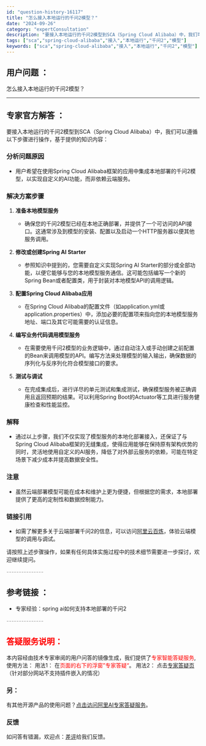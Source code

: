 ```yaml
---
id: "question-history-16117"
title: "怎么接入本地运行的千问2模型？"
date: "2024-09-26"
category: "expertConsultation"
description: "要接入本地运行的千问2模型到SCA（Spring Cloud Alibaba）中，我们可以遵循以下步骤进行操作，基于提供的知识内容：### 分析问题原因- 用户希望在使用Spring Cloud Alibaba框架的应用中集成本地部署的千问2模型，以实现自定义的AI功能，而非依赖云端服务。### 解"
tags: ["sca","spring-cloud-alibaba","接入","本地运行","千问2","模型"]
keywords: ["sca","spring-cloud-alibaba","接入","本地运行","千问2","模型"]
---
```


## 用户问题 ： 
 怎么接入本地运行的千问2模型？  

---------------
## 专家官方解答 ：

要接入本地运行的千问2模型到SCA（Spring Cloud Alibaba）中，我们可以遵循以下步骤进行操作，基于提供的知识内容：

### 分析问题原因
- 用户希望在使用Spring Cloud Alibaba框架的应用中集成本地部署的千问2模型，以实现自定义的AI功能，而非依赖云端服务。

### 解决方案步骤
1. **准备本地模型服务**
   - 确保您的千问2模型已经在本地正确部署，并提供了一个可访问的API接口。这通常涉及到模型的安装、配置以及启动一个HTTP服务器以便其他服务调用。

2. **修改或创建Spring AI Starter**
   - 参照知识中提到的，您需要自定义实现Spring AI Starter的部分或全部功能，以便它能够与您的本地模型服务通信。这可能包括编写一个新的Spring Bean或者配置类，用于封装对本地模型API的调用逻辑。

3. **配置Spring Cloud Alibaba应用**
   - 在Spring Cloud Alibaba的配置文件（如application.yml或application.properties）中，添加必要的配置项来指向您的本地模型服务地址、端口及其它可能需要的认证信息。

4. **编写业务代码调用模型服务**
   - 在需要使用千问2模型的业务逻辑中，通过自动注入或手动创建之前配置的Bean来调用模型的API。编写方法来处理模型的输入输出，确保数据的序列化与反序列化符合模型接口的要求。

5. **测试与调试**
   - 在完成集成后，进行详尽的单元测试和集成测试，确保模型服务被正确调用且返回预期的结果。可以利用Spring Boot的Actuator等工具进行服务健康检查和性能监控。

### 解释
- 通过以上步骤，我们不仅实现了模型服务的本地化部署接入，还保证了与Spring Cloud Alibaba框架的无缝集成，使得应用能够在保持原有架构优势的同时，灵活地使用自定义的AI服务，降低了对外部云服务的依赖，可能在特定场景下减少成本并提高数据安全性。

### 注意
- 虽然云端部署模型可能在成本和维护上更为便捷，但根据您的需求，本地部署提供了更高的定制性和数据控制能力。

### 链接引用
- 如需了解更多关于云端部署千问2的信息，可以访问[阿里云百炼](https://www.aliyun.com/product/bailian)，体验云端模型的调用与调试。

请按照上述步骤操作，如果有任何具体实施过程中的技术细节需要进一步探讨，欢迎继续提问。


<font color="#949494">---------------</font> 


## 参考链接 ：

* 专家经验：spring ai如何支持本地部署的千问2 


 <font color="#949494">---------------</font> 
 


## <font color="#FF0000">答疑服务说明：</font> 

本内容经由技术专家审阅的用户问答的镜像生成，我们提供了<font color="#FF0000">专家智能答疑服务</font>,使用方法：
用法1： 在<font color="#FF0000">页面的右下的浮窗”专家答疑“</font>。
用法2： 点击[专家答疑页](https://answer.opensource.alibaba.com/docs/intro)（针对部分网站不支持插件嵌入的情况）
### 另：


有其他开源产品的使用问题？[点击访问阿里AI专家答疑服务](https://answer.opensource.alibaba.com/docs/intro)。
### 反馈
如问答有错漏，欢迎点：[差评](https://ai.nacos.io/user/feedbackByEnhancerGradePOJOID?enhancerGradePOJOId=16139)给我们反馈。
